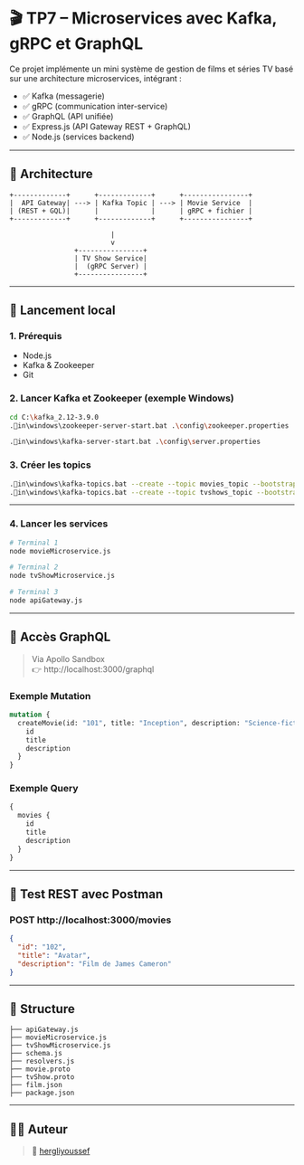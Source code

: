 # 🎬 TP7 – Microservices avec Kafka, gRPC et GraphQL

Ce projet implémente un mini système de gestion de films et séries TV basé sur une architecture microservices, intégrant :

- ✅ Kafka (messagerie)
- ✅ gRPC (communication inter-service)
- ✅ GraphQL (API unifiée)
- ✅ Express.js (API Gateway REST + GraphQL)
- ✅ Node.js (services backend)

---

## 🧱 Architecture

```text
+-------------+      +-------------+      +----------------+
|  API Gateway| ---> | Kafka Topic | ---> | Movie Service  |
| (REST + GQL)|      |             |      | gRPC + fichier |
+-------------+      +-------------+      +----------------+

                         |
                         v
                +----------------+
                | TV Show Service|
                |  (gRPC Server) |
                +----------------+
```

---

## 🚀 Lancement local

### 1. Prérequis

- Node.js
- Kafka & Zookeeper
- Git

### 2. Lancer Kafka et Zookeeper (exemple Windows)

```bash
cd C:\kafka_2.12-3.9.0
.in\windows\zookeeper-server-start.bat .\config\zookeeper.properties

.in\windows\kafka-server-start.bat .\config\server.properties
```

### 3. Créer les topics

```bash
.in\windows\kafka-topics.bat --create --topic movies_topic --bootstrap-server localhost:9092 --partitions 1 --replication-factor 1
.in\windows\kafka-topics.bat --create --topic tvshows_topic --bootstrap-server localhost:9092 --partitions 1 --replication-factor 1
```

---

### 4. Lancer les services

```bash
# Terminal 1
node movieMicroservice.js

# Terminal 2
node tvShowMicroservice.js

# Terminal 3
node apiGateway.js
```

---

## 📡 Accès GraphQL

> Via Apollo Sandbox  
👉 http://localhost:3000/graphql

### Exemple Mutation

```graphql
mutation {
  createMovie(id: "101", title: "Inception", description: "Science-fiction") {
    id
    title
    description
  }
}
```

### Exemple Query

```graphql
{
  movies {
    id
    title
    description
  }
}
```

---

## 📮 Test REST avec Postman

### POST http://localhost:3000/movies
```json
{
  "id": "102",
  "title": "Avatar",
  "description": "Film de James Cameron"
}
```

---

## 📁 Structure

```
├── apiGateway.js
├── movieMicroservice.js
├── tvShowMicroservice.js
├── schema.js
├── resolvers.js
├── movie.proto
├── tvShow.proto
├── film.json
├── package.json
```

---

## 🧑‍💻 Auteur

> 👤 [hergliyoussef](https://github.com/hergliyoussef)